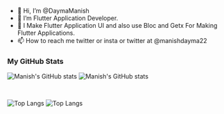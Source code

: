 - 👋 Hi, I’m @DaymaManish
- 👀 I’m Flutter Application Developer.
- 🌱 I Make Flutter Application UI and also use Bloc and Getx For Making Flutter Applications.
- 📫 How to reach me twitter or insta or twitter at @manishdayma22

### My GitHub Stats

![Manish's GitHub stats](https://github-readme-stats.vercel.app/api?username=DaymaManish&show_icons=true&theme=tokyonight) 
![Manish's GitHub stats](https://github-readme-stats.vercel.app/api?username=DaymaManish&show_icons=true&theme=tokyonight&hide_border=true) 

<br>

![Top Langs](https://github-readme-stats.vercel.app/api/top-langs/?username=DaymaManish&theme=tokyonight)
![Top Langs](https://github-readme-stats.vercel.app/api/top-langs/?username=DaymaManish&theme=tokyonight&hide_border=true)

<br>

<!---
DaymaManish/DaymaManish is a ✨ special ✨ repository because its `README.md` (this file) appears on your GitHub profile.
You can click the Preview link to take a look at your changes.
--->
